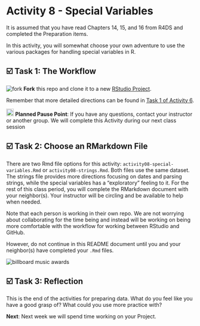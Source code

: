 Activity 8 - Special Variables
================

It is assumed that you have read Chapters 14, 15, and 16 from R4DS and
completed the Preparation items.

In this activity, you will somewhat choose your own adventure to use the
various packages for handling special variables in R.

## ☑️ Task 1: The Workflow

![fork](README-img/fork-icon.png) **Fork** this repo and clone it to a
new [RStudio Project](https://rstudio.gvsu.edu/).

Remember that more detailed directions can be found in [Task 1 of
Activity
6](https://github.com/gvsu-sta518/activity06-pivoting#%EF%B8%8F-task-1-the-workflow).

<img src="README-img/noun_pause.png" alt="pause" width = "20"/>
<b>Planned Pause Point</b>: If you have any questions, contact your
instructor or another group. We will complete this Activity during our
next class session

## ☑️ Task 2: Choose an RMarkdown File

There are two Rmd file options for this activity:
`activity08-special-variables.Rmd` or `activity08-strings.Rmd`. Both
files use the same dataset. The strings file provides more directions
focusing on dates and parsing strings, while the special variables has a
“exploratory” feeling to it. For the rest of this class period, you will
complete the RMarkdown document with your neighbor(s). Your instructor
will be circling and be available to help when needed.

Note that each person is working in their own repo. We are not worrying
about collaborating for the time being and instead will be working on
being more comfortable with the workflow for working between RStudio and
GitHub.

However, do not continue in this README document until you and your
neighbor(s) have completed your `.Rmd` files.

![billboard music
awards](https://media.giphy.com/media/l3V0yvS22E4D5Ej6g/giphy.gif)

## ☑️ Task 3: Reflection

This is the end of the activities for preparing data. What do you feel
like you have a good grasp of? What could you use more practice with?

**Next**: Next week we will spend time working on your Project.
